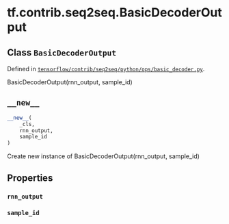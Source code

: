 <div itemscope itemtype="http://developers.google.com/ReferenceObject">
<meta itemprop="name" content="tf.contrib.seq2seq.BasicDecoderOutput" />
<meta itemprop="path" content="Stable" />
<meta itemprop="property" content="rnn_output"/>
<meta itemprop="property" content="sample_id"/>
<meta itemprop="property" content="__new__"/>
</div>

# tf.contrib.seq2seq.BasicDecoderOutput

## Class `BasicDecoderOutput`





Defined in [`tensorflow/contrib/seq2seq/python/ops/basic_decoder.py`](/code/stable/tensorflow/contrib/seq2seq/python/ops/basic_decoder.py).

BasicDecoderOutput(rnn_output, sample_id)

<h2 id="__new__"><code>__new__</code></h2>

``` python
__new__(
    _cls,
    rnn_output,
    sample_id
)
```

Create new instance of BasicDecoderOutput(rnn_output, sample_id)



## Properties

<h3 id="rnn_output"><code>rnn_output</code></h3>



<h3 id="sample_id"><code>sample_id</code></h3>





